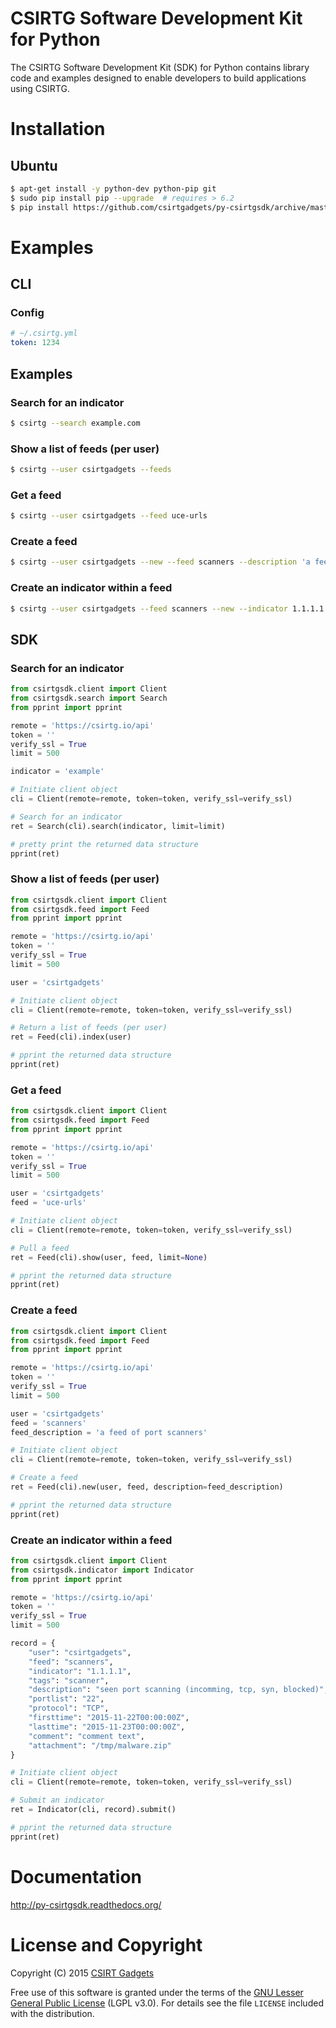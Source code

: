 # CSIRTG Software Development Kit for Python
The CSIRTG Software Development Kit (SDK) for Python contains library code and examples designed to enable developers to build applications using CSIRTG.

# Installation
## Ubuntu
  ```bash
  $ apt-get install -y python-dev python-pip git
  $ sudo pip install pip --upgrade  # requires > 6.2
  $ pip install https://github.com/csirtgadgets/py-csirtgsdk/archive/master.tar.gz
  ```

# Examples
## CLI
### Config
  ```yaml
  # ~/.csirtg.yml
  token: 1234
  ```
## Examples
### Search for an indicator
  ```bash
  $ csirtg --search example.com
  ```
### Show a list of feeds (per user)
  ```bash
  $ csirtg --user csirtgadgets --feeds
  ```
### Get a feed
  ```bash
  $ csirtg --user csirtgadgets --feed uce-urls
  ```
### Create a feed
  ```bash
  $ csirtg --user csirtgadgets --new --feed scanners --description 'a feed of port scanners'
  ```
### Create an indicator within a feed
  ```bash
  $ csirtg --user csirtgadgets --feed scanners --new --indicator 1.1.1.1 --tags scanner --comment 'this is a port scanner'
  ```

## SDK
### Search for an indicator

  ```python
  from csirtgsdk.client import Client
  from csirtgsdk.search import Search
  from pprint import pprint
  
  remote = 'https://csirtg.io/api'
  token = ''
  verify_ssl = True
  limit = 500
  
  indicator = 'example'
  
  # Initiate client object
  cli = Client(remote=remote, token=token, verify_ssl=verify_ssl)
  
  # Search for an indicator
  ret = Search(cli).search(indicator, limit=limit)
  
  # pretty print the returned data structure
  pprint(ret)
  ```
  
### Show a list of feeds (per user)
  ```python
  from csirtgsdk.client import Client
  from csirtgsdk.feed import Feed
  from pprint import pprint
  
  remote = 'https://csirtg.io/api'
  token = ''
  verify_ssl = True
  limit = 500
  
  user = 'csirtgadgets'
  
  # Initiate client object
  cli = Client(remote=remote, token=token, verify_ssl=verify_ssl)
  
  # Return a list of feeds (per user)
  ret = Feed(cli).index(user)
  
  # pprint the returned data structure
  pprint(ret)
  ```

### Get a feed
  ```python
  from csirtgsdk.client import Client
  from csirtgsdk.feed import Feed
  from pprint import pprint
  
  remote = 'https://csirtg.io/api'
  token = ''
  verify_ssl = True
  limit = 500
  
  user = 'csirtgadgets'
  feed = 'uce-urls'
  
  # Initiate client object
  cli = Client(remote=remote, token=token, verify_ssl=verify_ssl)
  
  # Pull a feed
  ret = Feed(cli).show(user, feed, limit=None)
  
  # pprint the returned data structure
  pprint(ret)
  ```
  
### Create a feed
  ```python
  from csirtgsdk.client import Client
  from csirtgsdk.feed import Feed
  from pprint import pprint
  
  remote = 'https://csirtg.io/api'
  token = ''
  verify_ssl = True
  limit = 500
  
  user = 'csirtgadgets'
  feed = 'scanners'
  feed_description = 'a feed of port scanners'
  
  # Initiate client object
  cli = Client(remote=remote, token=token, verify_ssl=verify_ssl)
  
  # Create a feed
  ret = Feed(cli).new(user, feed, description=feed_description)
  
  # pprint the returned data structure
  pprint(ret)
  ```
  
### Create an indicator within a feed  
  ```python
  from csirtgsdk.client import Client
  from csirtgsdk.indicator import Indicator
  from pprint import pprint
  
  remote = 'https://csirtg.io/api'
  token = ''
  verify_ssl = True
  limit = 500
  
  record = {
      "user": "csirtgadgets",
      "feed": "scanners",
      "indicator": "1.1.1.1",
      "tags": "scanner",
      "description": "seen port scanning (incomming, tcp, syn, blocked)",
      "portlist": "22",
      "protocol": "TCP",
      "firsttime": "2015-11-22T00:00:00Z",
      "lasttime": "2015-11-23T00:00:00Z",
      "comment": "comment text",
      "attachment": "/tmp/malware.zip"
  }
  
  # Initiate client object
  cli = Client(remote=remote, token=token, verify_ssl=verify_ssl)
  
  # Submit an indicator
  ret = Indicator(cli, record).submit()
  
  # pprint the returned data structure
  pprint(ret)
  ```

# Documentation

http://py-csirtgsdk.readthedocs.org/


# License and Copyright

Copyright (C) 2015 [CSIRT Gadgets](http://csirtgadgets.com)

Free use of this software is granted under the terms of the [GNU Lesser General Public License](https://www.gnu.org/licenses/lgpl.html) (LGPL v3.0). For details see the file ``LICENSE`` included with the distribution.
